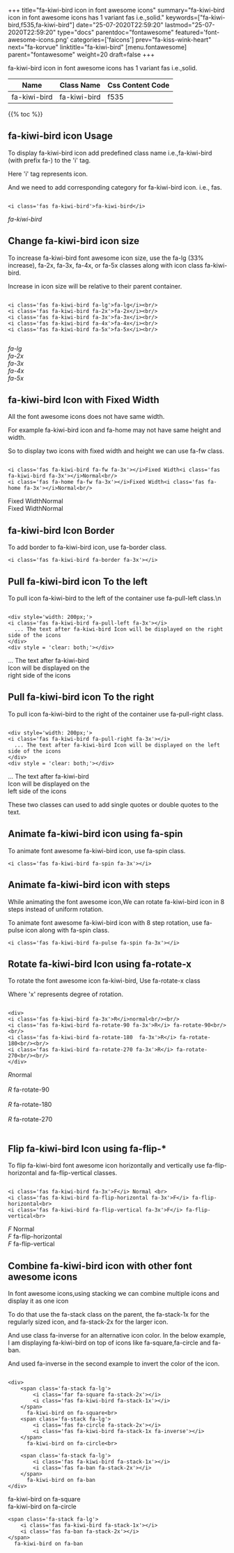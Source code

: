 +++
title="fa-kiwi-bird icon in font awesome icons"
summary="fa-kiwi-bird icon in font awesome icons has 1 variant fas i.e.,solid."
keywords=["fa-kiwi-bird,f535,fa-kiwi-bird"]
date="25-07-2020T22:59:20"
lastmod="25-07-2020T22:59:20"
type="docs"
parentdoc="fontawesome"
featured='font-awesome-icons.png'
categories=['faicons']
prev="fa-kiss-wink-heart"
next="fa-korvue"
linktitle="fa-kiwi-bird"
[menu.fontawesome]
parent="fontawesome"
weight=20
draft=false
+++


fa-kiwi-bird icon in font awesome icons has 1 variant fas i.e.,solid.

<div class='table-responsive'><table class='table'><thead><tr><th>Name</th><th>Class Name</th><th>Css Content Code</th></tr></thead><tbody><tr><td>fa-kiwi-bird</td><td>fa-kiwi-bird</td><td>f535</td></tr></tbody></table></div>


{{% toc %}}


## fa-kiwi-bird icon Usage

To display fa-kiwi-bird icon add predefined class name i.e.,fa-kiwi-bird (with prefix fa-) to the 'i' tag.

Here 'i' tag represents icon.

And we need to add corresponding category for fa-kiwi-bird icon. i.e., fas.


```

<i class='fas fa-kiwi-bird'>fa-kiwi-bird</i>
```

<i class='fas fa-kiwi-bird'>fa-kiwi-bird</i>




## Change fa-kiwi-bird icon size
To increase fa-kiwi-bird font awesome icon size, use the fa-lg (33% increase), fa-2x, fa-3x, fa-4x, or fa-5x classes along with icon class fa-kiwi-bird.

Increase in icon size will be relative to their parent container. 

```

<i class='fas fa-kiwi-bird fa-lg'>fa-lg</i><br/>
<i class='fas fa-kiwi-bird fa-2x'>fa-2x</i><br/>
<i class='fas fa-kiwi-bird fa-3x'>fa-3x</i><br/>
<i class='fas fa-kiwi-bird fa-4x'>fa-4x</i><br/>
<i class='fas fa-kiwi-bird fa-5x'>fa-5x</i><br/>
            
```

<i class='fas fa-kiwi-bird fa-lg'>fa-lg</i><br/>
<i class='fas fa-kiwi-bird fa-2x'>fa-2x</i><br/>
<i class='fas fa-kiwi-bird fa-3x'>fa-3x</i><br/>
<i class='fas fa-kiwi-bird fa-4x'>fa-4x</i><br/>
<i class='fas fa-kiwi-bird fa-5x'>fa-5x</i><br/>
            



## fa-kiwi-bird Icon with Fixed Width 

All the font awesome icons does not have same width.

For example fa-kiwi-bird icon and fa-home may not have same height and width.

So to display two icons with fixed width and height we can use fa-fw class.


```

<i class='fas fa-kiwi-bird fa-fw fa-3x'></i>Fixed Width<i class='fas fa-kiwi-bird fa-3x'></i>Normal<br/>
<i class='fas fa-home fa-fw fa-3x'></i>Fixed Width<i class='fas fa-home fa-3x'></i>Normal<br/>
```

<i class='fas fa-kiwi-bird fa-fw fa-3x'></i>Fixed Width<i class='fas fa-kiwi-bird fa-3x'></i>Normal<br/>
<i class='fas fa-home fa-fw fa-3x'></i>Fixed Width<i class='fas fa-home fa-3x'></i>Normal<br/>



## fa-kiwi-bird Icon Border 

To add border to fa-kiwi-bird icon, use fa-border class.


```
<i class='fas fa-kiwi-bird fa-border fa-3x'></i>

```
<i class='fas fa-kiwi-bird fa-border fa-3x'></i>





## Pull fa-kiwi-bird icon To the left

To pull icon fa-kiwi-bird to the left of the container use fa-pull-left class.\n

```

<div style='width: 200px;'>
<i class='fas fa-kiwi-bird fa-pull-left fa-3x'></i>
  ... The text after fa-kiwi-bird Icon will be displayed on the right side of the icons
</div>
<div style = 'clear: both;'></div>
```

<div style='width: 200px;'>
<i class='fas fa-kiwi-bird fa-pull-left fa-3x'></i>
  ... The text after fa-kiwi-bird Icon will be displayed on the right side of the icons
</div>
<div style = 'clear: both;'></div>




## Pull fa-kiwi-bird icon To the right
To pull icon fa-kiwi-bird to the right of the container use fa-pull-right class.

```

<div style='width: 200px;'>
<i class='fas fa-kiwi-bird fa-pull-right fa-3x'></i>
  ... The text after fa-kiwi-bird Icon will be displayed on the left side of the icons
</div>
<div style = 'clear: both;'></div>
```

<div style='width: 200px;'>
<i class='fas fa-kiwi-bird fa-pull-right fa-3x'></i>
  ... The text after fa-kiwi-bird Icon will be displayed on the left side of the icons
</div>
<div style = 'clear: both;'></div>

These two classes can used to add single quotes or double quotes to the text.


## Animate fa-kiwi-bird icon using fa-spin
To animate font awesome fa-kiwi-bird icon, use fa-spin class.

```
<i class='fas fa-kiwi-bird fa-spin fa-3x'></i>
```
<i class='fas fa-kiwi-bird fa-spin fa-3x'></i>




## Animate fa-kiwi-bird icon with steps
While animating the font awesome icon,We can rotate fa-kiwi-bird icon in 8 steps instead of uniform rotation.

To animate font awesome fa-kiwi-bird icon with 8 step rotation, use fa-pulse icon along with fa-spin class.


```
<i class='fas fa-kiwi-bird fa-pulse fa-spin fa-3x'></i>

```
<i class='fas fa-kiwi-bird fa-pulse fa-spin fa-3x'></i>





## Rotate fa-kiwi-bird Icon using fa-rotate-x
To rotate the font awesome icon fa-kiwi-bird, Use fa-rotate-x class

Where 'x' represents degree of rotation.


```

<div>
<i class='fas fa-kiwi-bird fa-3x'>R</i>normal<br/><br/>
<i class='fas fa-kiwi-bird fa-rotate-90 fa-3x'>R</i> fa-rotate-90<br/><br/> 
<i class='fas fa-kiwi-bird fa-rotate-180  fa-3x'>R</i> fa-rotate-180<br/><br/> 
<i class='fas fa-kiwi-bird fa-rotate-270 fa-3x'>R</i> fa-rotate-270<br/><br/>
</div>
```

<div>
<i class='fas fa-kiwi-bird fa-3x'>R</i>normal<br/><br/>
<i class='fas fa-kiwi-bird fa-rotate-90 fa-3x'>R</i> fa-rotate-90<br/><br/> 
<i class='fas fa-kiwi-bird fa-rotate-180  fa-3x'>R</i> fa-rotate-180<br/><br/> 
<i class='fas fa-kiwi-bird fa-rotate-270 fa-3x'>R</i> fa-rotate-270<br/><br/>
</div>




## Flip fa-kiwi-bird Icon using fa-flip-*
To flip fa-kiwi-bird font awesome icon horizontally and vertically use fa-flip-horizontal and fa-flip-vertical classes. 

```

<i class='fas fa-kiwi-bird fa-3x'>F</i> Normal <br>
<i class='fas fa-kiwi-bird fa-flip-horizontal fa-3x'>F</i> fa-flip-horizontal<br>
<i class='fas fa-kiwi-bird fa-flip-vertical fa-3x'>F</i> fa-flip-vertical<br>
```

<i class='fas fa-kiwi-bird fa-3x'>F</i> Normal <br>
<i class='fas fa-kiwi-bird fa-flip-horizontal fa-3x'>F</i> fa-flip-horizontal<br>
<i class='fas fa-kiwi-bird fa-flip-vertical fa-3x'>F</i> fa-flip-vertical<br>




## Combine fa-kiwi-bird icon with other font awesome icons
In font awesome icons,using stacking we can combine multiple icons and display it as one icon 

To do that use the fa-stack class on the parent, the fa-stack-1x for the regularly sized icon, and fa-stack-2x for the larger icon.

And use class fa-inverse for an alternative icon color. 
In the below example, I am displaying fa-kiwi-bird on top of icons like fa-square,fa-circle and fa-ban.

And used fa-inverse in the second example to invert the color of the icon.

```

<div>
    <span class='fa-stack fa-lg'>
        <i class='far fa-square fa-stack-2x'></i>
        <i class='fas fa-kiwi-bird fa-stack-1x'></i>
    </span>
      fa-kiwi-bird on fa-square<br>
    <span class='fa-stack fa-lg'>
        <i class='fas fa-circle fa-stack-2x'></i>
        <i class='fas fa-kiwi-bird fa-stack-1x fa-inverse'></i>
    </span>
      fa-kiwi-bird on fa-circle<br>

    <span class='fa-stack fa-lg'>
        <i class='fas fa-kiwi-bird fa-stack-1x'></i>
        <i class='fas fa-ban fa-stack-2x'></i>
    </span>
      fa-kiwi-bird on fa-ban
</div>
```

<div>
    <span class='fa-stack fa-lg'>
        <i class='far fa-square fa-stack-2x'></i>
        <i class='fas fa-kiwi-bird fa-stack-1x'></i>
    </span>
      fa-kiwi-bird on fa-square<br>
    <span class='fa-stack fa-lg'>
        <i class='fas fa-circle fa-stack-2x'></i>
        <i class='fas fa-kiwi-bird fa-stack-1x fa-inverse'></i>
    </span>
      fa-kiwi-bird on fa-circle<br>

    <span class='fa-stack fa-lg'>
        <i class='fas fa-kiwi-bird fa-stack-1x'></i>
        <i class='fas fa-ban fa-stack-2x'></i>
    </span>
      fa-kiwi-bird on fa-ban
</div>






